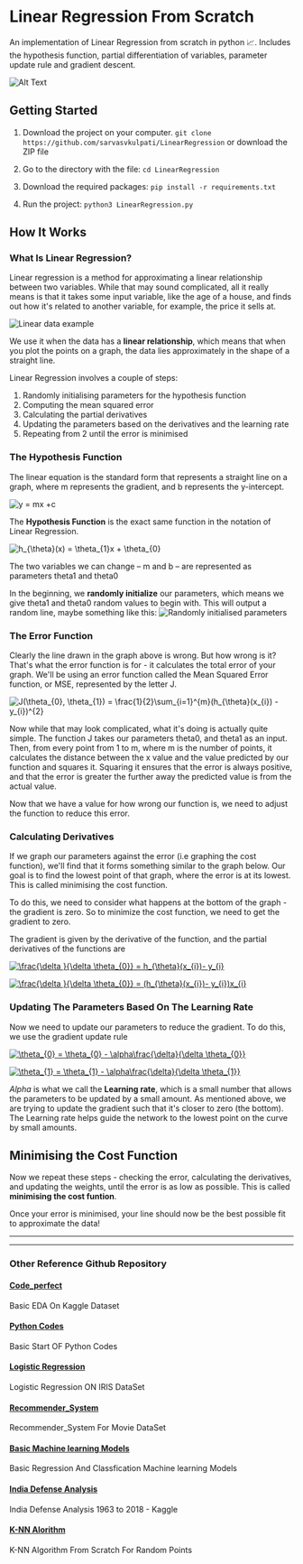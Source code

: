 # Linear Regression From Scratch

An implementation of Linear Regression from scratch in python 📈. Includes the hypothesis function, partial differentiation of variables, parameter update rule and gradient descent.

![Alt Text](https://media.giphy.com/media/61Sc3phUb04PW9R3aq/giphy.gif)


## Getting Started

1. Download the project on your computer.
`
git clone https://github.com/sarvasvkulpati/LinearRegression
`
or download the ZIP file

2. Go to the directory with the file: ``` cd LinearRegression ```

3. Download the required packages: ``` pip install -r requirements.txt ```

4. Run the project: ``` python3 LinearRegression.py ```


## How It Works

### What Is Linear Regression?

Linear regression is a method for approximating a linear relationship between two variables. While that may sound 
complicated, all it really means is that it takes some input variable, like the age of a house, and finds out how 
it's related to another variable, for example, the price it sells at. 

![Linear data example](https://github.com/sarvasvkulpati/LinearRegression/blob/master/images/lr1.jpg)

We use it when the data has a **linear relationship**, which means that when you plot the points on a graph, the
data lies approximately in the shape of a straight line.

Linear Regression involves a couple of steps:
1. Randomly initialising parameters for the hypothesis function
2. Computing the mean squared error
3. Calculating the partial derivatives
4. Updating the parameters based on the derivatives and the learning rate
5. Repeating from 2 until the error is minimised

### The Hypothesis Function
The linear equation is the standard form that represents a straight line on a graph, where m represents the gradient,
and b represents the y-intercept.

<img src="https://latex.codecogs.com/svg.latex?y&space;=&space;mx&space;&plus;c" title="y = mx +c" />

The **Hypothesis Function** is the exact same function in the notation of Linear Regression.

<img src="https://latex.codecogs.com/svg.latex?h_{\theta}(x)&space;=&space;\theta_{1}x&space;&plus;&space;\theta_{0}" title="h_{\theta}(x) = \theta_{1}x + \theta_{0}" />

The two variables we can change – m and b – are represented as parameters theta1 and theta0

In the beginning, we **randomly initialize** our parameters, which means we give theta1 and theta0 random values
to begin with. This will output a random line, maybe something like this:
![Randomly initialised parameters](https://github.com/sarvasvkulpati/LinearRegression/blob/master/images/lr4.jpg)

### The Error Function
Clearly the line drawn in the graph above is wrong. But how wrong is it? That's what the error function is for - it 
calculates the total error of your graph.
We'll be using an error function called the Mean Squared Error function, or MSE, represented by the letter J.

<img src="https://latex.codecogs.com/svg.latex?J(\theta_{0},&space;\theta_{1})&space;=&space;\frac{1}{2}\sum_{i=1}^{m}(h_{\theta}(x_{i})&space;-&space;y_{i})^{2}" title="J(\theta_{0}, \theta_{1}) = \frac{1}{2}\sum_{i=1}^{m}(h_{\theta}(x_{i}) - y_{i})^{2}" />

Now while that may look complicated, what it's doing is actually quite simple. The function J takes our parameters 
theta0, and theta1 as an input. Then, from every point from 1 to m, where m is the number of points, it calculates 
the distance between the x value and the value predicted by our function and squares it. Squaring it ensures that 
the error is always positive, and that the error is greater the further away the predicted value is from the actual
value.

Now that we have a value for how wrong our function is, we need to adjust the function to reduce this error.

### Calculating Derivatives

If we graph our parameters against the error (i.e graphing the cost function), we'll find that it forms something similar to the graph below. Our goal is to find the lowest point of that graph, where the error is at its lowest. This is called minimising the cost function.

To do this, we need to consider what happens at the bottom of the graph - the gradient is zero. So to minimize the cost function, we need to get the gradient to zero.

The gradient is given by the derivative of the function, and the partial derivatives of the functions are

<a href="https://www.codecogs.com/eqnedit.php?latex=\frac{\delta&space;}{\delta&space;\theta_{0}}&space;=&space;h_{\theta}(x_{i})-&space;y_{i}" target="_blank"><img src="https://latex.codecogs.com/svg.latex?\frac{\delta&space;}{\delta&space;\theta_{0}}&space;=&space;h_{\theta}(x_{i})-&space;y_{i}" title="\frac{\delta }{\delta \theta_{0}} = h_{\theta}(x_{i})- y_{i}" /></a>

<a href="https://www.codecogs.com/eqnedit.php?latex=\frac{\delta&space;}{\delta&space;\theta_{0}}&space;=&space;(h_{\theta}(x_{i})-&space;y_{i})x_{i}" target="_blank"><img src="https://latex.codecogs.com/svg.latex?\frac{\delta&space;}{\delta&space;\theta_{0}}&space;=&space;(h_{\theta}(x_{i})-&space;y_{i})x_{i}" title="\frac{\delta }{\delta \theta_{0}} = (h_{\theta}(x_{i})- y_{i})x_{i}" /></a>

### Updating The Parameters Based On The Learning Rate

Now we need to update our parameters to reduce the gradient. To do this, we use the gradient update rule

<a href="https://www.codecogs.com/eqnedit.php?latex=\theta_{0}&space;=&space;\theta_{0}&space;-&space;\alpha\frac{\delta}{\delta&space;\theta_{0}}" target="_blank"><img src="https://latex.codecogs.com/svg.latex?\theta_{0}&space;=&space;\theta_{0}&space;-&space;\alpha\frac{\delta}{\delta&space;\theta_{0}}" title="\theta_{0} = \theta_{0} - \alpha\frac{\delta}{\delta \theta_{0}}" /></a>

<a href="https://www.codecogs.com/eqnedit.php?latex=\theta_{1}&space;=&space;\theta_{1}&space;-&space;\alpha\frac{\delta}{\delta&space;\theta_{1}}" target="_blank"><img src="https://latex.codecogs.com/svg.latex?\theta_{1}&space;=&space;\theta_{1}&space;-&space;\alpha\frac{\delta}{\delta&space;\theta_{1}}" title="\theta_{1} = \theta_{1} - \alpha\frac{\delta}{\delta \theta_{1}}" /></a>

*Alpha* is what we call the **Learning rate**, which is a small number that allows the parameters to be updated by a small amount. As mentioned above, we are trying to update the gradient such that it's closer to zero (the bottom). The Learning rate helps guide the network to the lowest point on the curve by small amounts.


## Minimising the Cost Function
Now we repeat these steps - checking the error, calculating the derivatives, and updating the weights, until the error is as low as possible. This is called **minimising the cost funtion**.

Once your error is minimised, your line should now be the best possible fit to approximate the data!


------------
----
### Other Reference Github Repository

#### [Code_perfect](https://codeperfectplus.github.io/codes_perfect/)
Basic EDA On Kaggle Dataset
#### [Python Codes](https://codeperfectplus.github.io/python-codes/)
Basic Start OF Python Codes
#### [Logistic Regression](https://codeperfectplus.github.io/Logistic-Regression-From-Scratch-on-IRIS-Dataset/)
Logistic Regression ON IRIS DataSet
#### [Recommender_System](https://codeperfectplus.github.io/Recommender-Systems-Test/)
Recommender_System For Movie DataSet
#### [Basic Machine learning Models](https://codeperfectplus.github.io/Basic-Machine-Learning-Models/)
Basic Regression And Classfication Machine learning Models
#### [India Defense Analysis](https://codeperfectplus.github.io/Military-Expend-1963-to-2018-India-compare-to-world/)
India Defense Analysis 1963 to 2018 - Kaggle
#### [K-NN Alorithm](https://codeperfectplus.github.io/K-NN-Algorithm-From-Scratch/)
K-NN Algorithm From Scratch For Random Points
